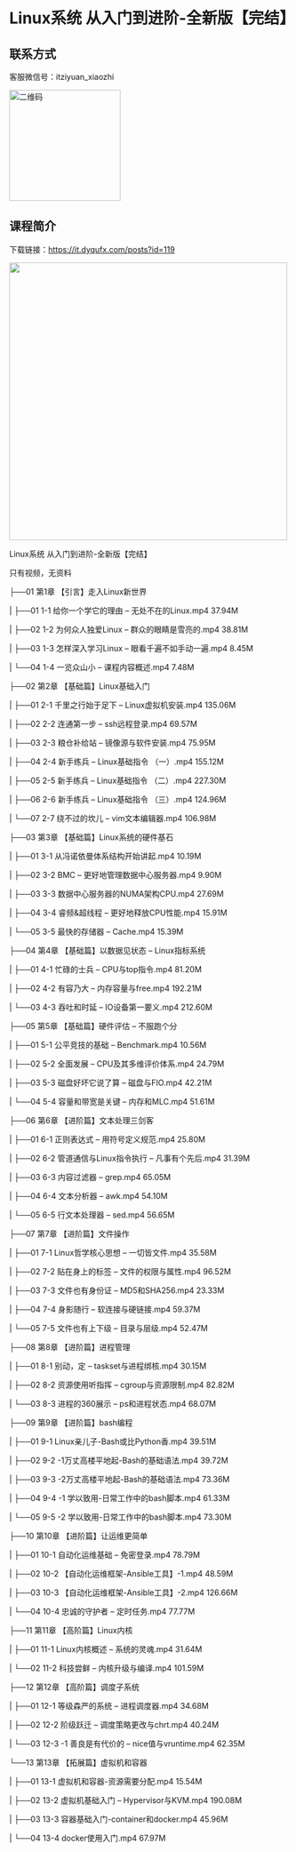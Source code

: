 # Linux系统 从入门到进阶-全新版【完结】

## 联系方式

客服微信号：itziyuan_xiaozhi

<img src="https://ziyuanyun.oss-cn-guangzhou.aliyuncs.com/common/20240614073449/666b82192834a.jpg" width="200" height="200" alt="二维码">

## 课程简介

下载链接：https://it.dyqufx.com/posts?id=119

<img src="https://ziyuanyun.oss-cn-guangzhou.aliyuncs.com/yun/20240515151617/664461411b737.jpg" width="500" alt="">

  Linux系统 从入门到进阶-全新版【完结】



 只有视频，无资料

 ├──01 第1章 【引言】走入Linux新世界

 | ├──01 1-1 给你一个学它的理由 &#8211; 无处不在的Linux.mp4 37.94M

 | ├──02 1-2 为何众人独爱Linux &#8211; 群众的眼睛是雪亮的.mp4 38.81M

 | ├──03 1-3 怎样深入学习Linux &#8211; 眼看千遍不如手动一遍.mp4 8.45M

 | └──04 1-4 一览众山小 &#8211; 课程内容概述.mp4 7.48M

 ├──02 第2章 【基础篇】Linux基础入门

 | ├──01 2-1 千里之行始于足下 &#8211; Linux虚拟机安装.mp4 135.06M

 | ├──02 2-2 连通第一步 &#8211; ssh远程登录.mp4 69.57M

 | ├──03 2-3 粮仓补给站 &#8211; 镜像源与软件安装.mp4 75.95M

 | ├──04 2-4 新手练兵 &#8211; Linux基础指令 （一）.mp4 155.12M

 | ├──05 2-5 新手练兵 &#8211; Linux基础指令 （二）.mp4 227.30M

 | ├──06 2-6 新手练兵 &#8211; Linux基础指令 （三）.mp4 124.96M

 | └──07 2-7 绕不过的坎儿 &#8211; vim文本编辑器.mp4 106.98M

 ├──03 第3章 【基础篇】Linux系统的硬件基石

 | ├──01 3-1 从冯诺依曼体系结构开始讲起.mp4 10.19M

 | ├──02 3-2 BMC &#8211; 更好地管理数据中心服务器.mp4 9.90M

 | ├──03 3-3 数据中心服务器的NUMA架构CPU.mp4 27.69M

 | ├──04 3-4 睿频&amp;超线程 &#8211; 更好地释放CPU性能.mp4 15.91M

 | └──05 3-5 最快的存储器 &#8211; Cache.mp4 15.39M

 ├──04 第4章 【基础篇】以数据见状态 &#8211; Linux指标系统

 | ├──01 4-1 忙碌的士兵 &#8211; CPU与top指令.mp4 81.20M

 | ├──02 4-2 有容乃大 &#8211; 内存容量与free.mp4 192.21M

 | └──03 4-3 吞吐和时延 &#8211; IO设备第一要义.mp4 212.60M

 ├──05 第5章 【基础篇】硬件评估 &#8211; 不服跑个分

 | ├──01 5-1 公平竞技的基础 &#8211; Benchmark.mp4 10.56M

 | ├──02 5-2 全面发展 &#8211; CPU及其多维评价体系.mp4 24.79M

 | ├──03 5-3 磁盘好坏它说了算 &#8211; 磁盘与FIO.mp4 42.21M

 | └──04 5-4 容量和带宽是关键 &#8211; 内存和MLC.mp4 51.61M

 ├──06 第6章 【进阶篇】文本处理三剑客

 | ├──01 6-1 正则表达式 &#8211; 用符号定义规范.mp4 25.80M

 | ├──02 6-2 管道通信与Linux指令执行 &#8211; 凡事有个先后.mp4 31.39M

 | ├──03 6-3 内容过滤器 &#8211; grep.mp4 65.05M

 | ├──04 6-4 文本分析器 &#8211; awk.mp4 54.10M

 | └──05 6-5 行文本处理器 &#8211; sed.mp4 56.65M

 ├──07 第7章 【进阶篇】文件操作

 | ├──01 7-1 Linux哲学核心思想 &#8211; 一切皆文件.mp4 35.58M

 | ├──02 7-2 贴在身上的标签 &#8211; 文件的权限与属性.mp4 96.52M

 | ├──03 7-3 文件也有身份证 &#8211; MD5和SHA256.mp4 23.33M

 | ├──04 7-4 身影随行 &#8211; 软连接与硬链接.mp4 59.37M

 | └──05 7-5 文件也有上下级 &#8211; 目录与层级.mp4 52.47M

 ├──08 第8章 【进阶篇】进程管理

 | ├──01 8-1 别动，定 &#8211; taskset与进程绑核.mp4 30.15M

 | ├──02 8-2 资源使用听指挥 &#8211; cgroup与资源限制.mp4 82.82M

 | └──03 8-3 进程的360展示 &#8211; ps和进程状态.mp4 68.07M

 ├──09 第9章 【进阶篇】bash编程

 | ├──01 9-1 Linux亲儿子-Bash或比Python香.mp4 39.51M

 | ├──02 9-2 -1万丈高楼平地起-Bash的基础语法.mp4 39.72M

 | ├──03 9-3 -2万丈高楼平地起-Bash的基础语法.mp4 73.36M

 | ├──04 9-4 -1 学以致用-日常工作中的bash脚本.mp4 61.33M

 | └──05 9-5 -2 学以致用-日常工作中的bash脚本.mp4 73.30M

 ├──10 第10章 【进阶篇】让运维更简单

 | ├──01 10-1 自动化运维基础 &#8211; 免密登录.mp4 78.79M

 | ├──02 10-2 【自动化运维框架-Ansible工具】-1.mp4 48.59M

 | ├──03 10-3 【自动化运维框架-Ansible工具】-2.mp4 126.66M

 | └──04 10-4 忠诚的守护者 &#8211; 定时任务.mp4 77.77M

 ├──11 第11章 【高阶篇】Linux内核

 | ├──01 11-1 Linux内核概述 &#8211; 系统的灵魂.mp4 31.64M

 | └──02 11-2 科技尝鲜 &#8211; 内核升级与编译.mp4 101.59M

 ├──12 第12章 【高阶篇】调度子系统

 | ├──01 12-1 等级森严的系统 &#8211; 进程调度器.mp4 34.68M

 | ├──02 12-2 阶级跃迁 &#8211; 调度策略更改与chrt.mp4 40.24M

 | └──03 12-3 -1 善良是有代价的 &#8211; nice值与vruntime.mp4 62.35M

 └──13 第13章 【拓展篇】虚拟机和容器

 | ├──01 13-1 虚拟机和容器-资源需要分配.mp4 15.54M

 | ├──02 13-2 虚拟机基础入门 &#8211; Hypervisor与KVM.mp4 190.08M

 | ├──03 13-3 容器基础入门-container和docker.mp4 45.96M

 | └──04 13-4 docker使用入门.mp4 67.97M

  